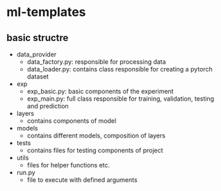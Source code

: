 # ml-templates

## basic structre

* data_provider
    * data_factory.py: responsible for processing data
    * data_loader.py: contains class responsible for creating a pytorch dataset
* exp
    * exp_basic.py: basic components of the experiment
    * exp_main.py: full class responsible for training, validation, testing and prediction
* layers
    * contains components of model
* models
    * contains different models, composition of layers
* tests
    * contains files for testing components of project
* utils
    * files for helper functions etc.
* run.py
    * file to execute with defined arguments

